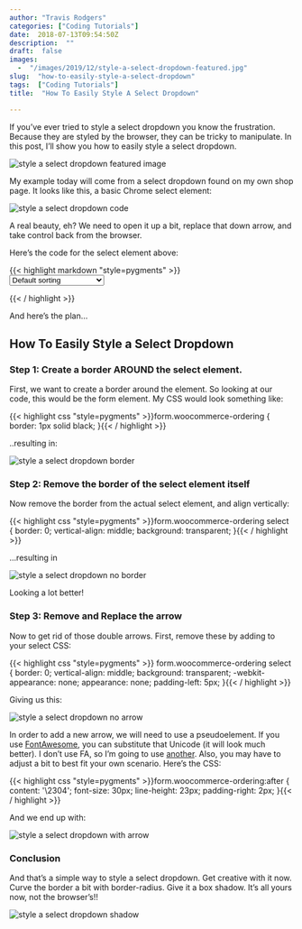 ```yaml
---
author: "Travis Rodgers"
categories: ["Coding Tutorials"]
date:  2018-07-13T09:54:50Z
description:  ""
draft:  false
images: 
  -  "/images/2019/12/style-a-select-dropdown-featured.jpg"
slug:  "how-to-easily-style-a-select-dropdown"
tags:  ["Coding Tutorials"]
title:  "How To Easily Style A Select Dropdown"

---
```



<p>If you&#8217;ve ever tried to style a select dropdown you know the frustration. Because they are styled by the browser, they can be tricky to manipulate. In this post, I&#8217;ll show you how to easily style a select dropdown.</p>
<p class="textcenter"><img data-rjs="2" src="/images/2019/12/style-a-select-dropdown-featured.jpg" alt="style a select dropdown featured image" /></p>
<p>My example today will come from a select dropdown found on my own shop page. It looks like this, a basic Chrome select element:</p>
<p class="textcenter"><img src="/images/2019/12/style-a-select-dropdown-code.png" alt="style a select dropdown code" /></p>
<p>A real beauty, eh? We need to open it up a bit, replace that down arrow, and take control back from the browser.</p>
<p>Here&#8217;s the code for the select element above:</p>
{{< highlight markdown "style=pygments" >}}<form class="woocommerce-ordering" method="get">
  <select name="orderby" class="orderby">
    <option value="menu_order" selected="selected">Default sorting</option>
    <option value="popularity">Sort by popularity</option>
    <option value="rating">Sort by average rating</option>
    <option value="date">Sort by newness</option>
    <option value="price">Sort by price: low to high</option>
    <option value="price-desc">Sort by price: high to low</option>
  </select>
  <input type="hidden" name="paged" value="1">
</form>{{< / highlight >}}
<p>And here&#8217;s the plan&#8230;</p>
<h2>How To Easily Style a Select Dropdown</h2>
<h3>Step 1: Create a border AROUND the select element.</h3>
<p>First, we want to create a border around the element. So looking at our code, this would be the form element. My CSS would look something like:</p>
{{< highlight css "style=pygments" >}}form.woocommerce-ordering {
  border: 1px solid black;
}{{< / highlight >}}
<p>..resulting in:</p>
<p class="textcenter"><img src="/images/2019/12/style-a-select-dropdown-border.png" alt="style a select dropdown border" /></p>
<h3>Step 2: Remove the border of the select element itself</h3>
<p>Now remove the border from the actual select element, and align vertically:</p>
{{< highlight css "style=pygments" >}}form.woocommerce-ordering select {
  border: 0;
  vertical-align: middle;
  background: transparent;
}{{< / highlight >}}
<p>&#8230;resulting in</p>
<p class="textcenter"><img src="/images/2019/12/style-a-select-dropdown-no-bor.png" alt="style a select dropdown no border" /></p>
<p>Looking a lot better!</p>
<h3>Step 3: Remove and Replace the arrow</h3>
<p>Now to get rid of those double arrows. First, remove these by adding to your select CSS:</p>
{{< highlight css "style=pygments" >}}
form.woocommerce-ordering select {
  border: 0;
  vertical-align: middle;
  background: transparent;
  -webkit-appearance: none;
  appearance: none;
  padding-left: 5px;
}{{< / highlight >}}
<p>Giving us this:</p>
<p class="textcenter"><img src="/images/2019/12/style-a-select-dropdown-no-arrow.png" alt="style a select dropdown no arrow"></p>
<p>In order to add a new arrow, we will need to use a pseudoelement. If you use <a href="https://fontawesome.com/v4.7.0/" target="_blank" rel="noopener">FontAwesome</a>, you can substitute that Unicode (it will look much better). I don&#8217;t use FA, so I&#8217;m going to use <a href="https://www.fileformat.info/info/unicode/char/2304/index.htm" target="_blank" rel="noopener">another</a>. Also, you may have to adjust a bit to best fit your own scenario. Here&#8217;s the CSS:</p>
{{< highlight css "style=pygments" >}}form.woocommerce-ordering:after {
  content: '\2304';
  font-size: 30px;
  line-height: 23px;
  padding-right: 2px;
}{{< / highlight >}}
<p>And we end up with:</p>
<p class="textcenter"><img src="/images/2019/12/style-a-select-dropdown-with-arrow.png" alt="style a select dropdown with arrow"/></p>
<h3>Conclusion</h3>
<p>And that&#8217;s a simple way to style a select dropdown. Get creative with it now. Curve the border a bit with border-radius. Give it a box shadow. It&#8217;s all yours now, not the browser&#8217;s!!</p>
<p class="textcenter"><img src="/images/2019/12/style-a-select-dropdown-shadow.png" alt="style a select dropdown shadow" /></p>



